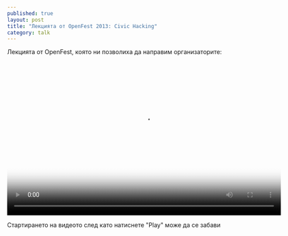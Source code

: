 ```yaml
---
published: true
layout: post
title: "Лекцията от OpenFest 2013: Civic Hacking"
category: talk
---
```


Лекцията от OpenFest, която ни позволиха да направим организаторите:

<video width="640" height="360" preload="auto" controls poster="http://www.computermagazine.bg/web/files/uploadify/EventImage/38/thumb_518x345_5416.jpg">
<source src="http://va.ludost.net/files/of2013/Day1/Hall_Sofia/03.Civic%20Hacking%20-%20%d0%90%d0%bd%d1%82%d0%be%d0%bd%20%d0%a1%d1%82%d0%be%d0%b9%d1%87%d0%b5%d0%b2.mp4" type='video/mp4; codecs="avc1.42E01E, mp4a.40.2"' />
</video>

Стартирането на видеото след като натиснете "Play" може да се забави